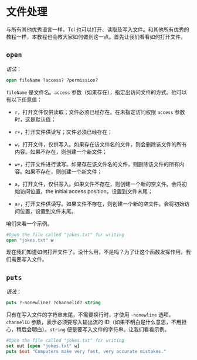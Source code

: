 # 文件处理

与所有其他优秀语言一样，Tcl 也可以打开、读取及写入文件。和其他所有优秀的教程一样，本教程也会教大家如何做到这一点。首先让我们看看如何打开文件。


## `open`

*语法*：

```tcl
open fileName ?access? ?permission?
```

`fileName` 是文件名。`access` 参数（如果存在），指定出访问文件的方式。他可以有以下任意值：

- `r`，打开文件仅供读取；文件必须已经存在。在未指定访问权限 `access` 参数时，这是默认值；

- `r+`，打开文件供读写；文件必须已经存在；

- `w`，打开文件，仅供写入。如果存在该文件名的文件，则会删除该文件的所有内容。如果不存在，则创建一个新文件；

- `w+`，打开文件进行读写。如果存在该文件名的文件，则删除该文件的所有内容。如果不存在，则创建一个新文件；

- `a`，打开文件，仅供写入。如果文件不存在，则创建一个新的空文件。会将初始访问位置，the initial access position，设置到文件末尾；

- `a+`，打开文件供读写。如果文件不存在，则创建一个新的空文件。会将初始访问位置，设置到文件末尾。


咱们来看一个示例。


```tcl
#Open the file called "jokes.txt" for writing
open "jokes.txt" w
```

现在我们知道如何打开文件了。没什么用，不是吗？为了让这个函数发挥作用，我们需要写入文件。


## `puts`

*语法*：

```tcl
puts ?-nonewline? ?channelId? string
```

只有在写入文件的字符串末尾，不需要换行时，才使用 `-nonewline` 选项。`channelID` 参数，表示必须要写入输出流的 ID（如果不明白是什么意思，不用担心，稍后会明白）。`string` 便是要写入文件的字符串。让我们看看示例。


```tcl
#Open the file called "jokes.txt" for writing
set out [open "jokes.txt" w]
puts $out "Computers make very fast, very accurate mistakes."
```
